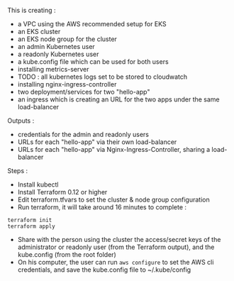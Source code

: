 
This is creating :
- a VPC using the AWS recommended setup for EKS
- an EKS cluster
- an EKS node group for the cluster
- an admin Kubernetes user
- a readonly Kubernetes user
- a kube.config file which can be used for both users
- installing metrics-server
- TODO : all kubernetes logs set to be stored to cloudwatch
- installing nginx-ingress-controller
- two deployment/services for two "hello-app"
- an ingress which is creating an URL for the two apps under the same load-balancer

Outputs :
- credentials for the admin and readonly users
- URLs for each "hello-app" via their own load-balancer
- URLs for each "hello-app" via Nginx-Ingress-Controller, sharing a load-balancer

Steps :
- Install kubectl
- Install Terraform 0.12 or higher
- Edit terraform.tfvars to set the cluster & node group configuration
- Run terraform, it will take around 16 minutes to complete :
```
terraform init
terraform apply
```
- Share with the person using the cluster the access/secret keys of the administrator or readonly user (from the Terraform output), and the kube.config (from the root folder)
- On his computer, the user can run ```aws configure``` to set the AWS cli credentials, and save the kube.config file to ~/.kube/config

